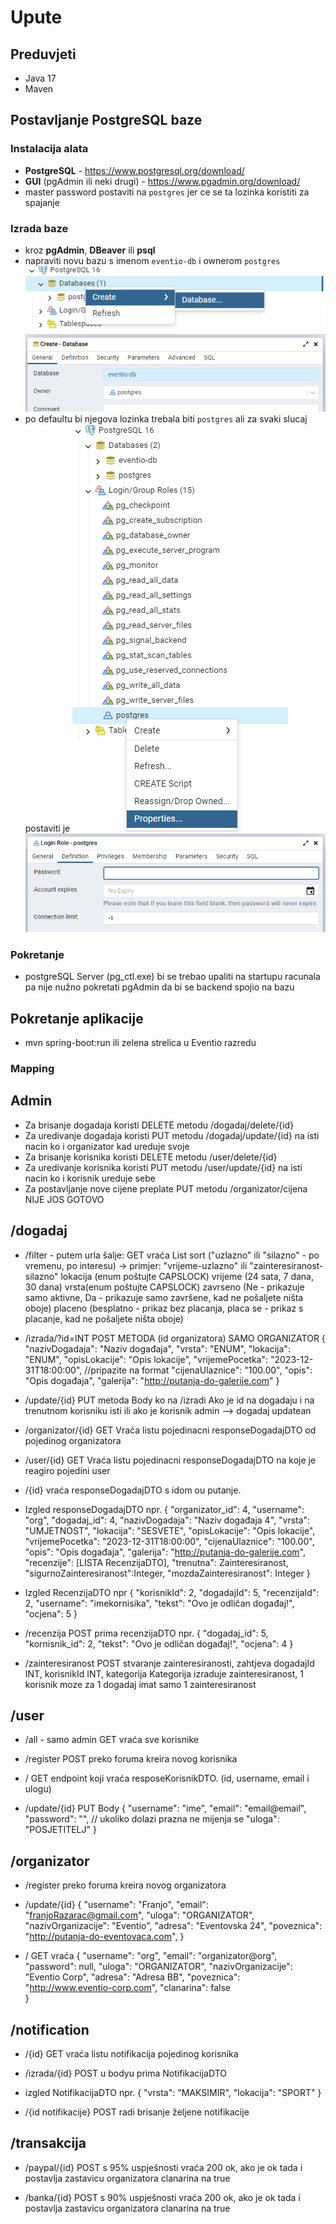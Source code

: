 # Upute
## Preduvjeti
- Java 17
- Maven
## Postavljanje PostgreSQL baze
### Instalacija alata
- **PostgreSQL** - https://www.postgresql.org/download/
- **GUI** (pgAdmin ili neki drugi) - https://www.pgadmin.org/download/
- master password postaviti na `postgres` jer ce se ta lozinka koristiti za spajanje
### Izrada baze
- kroz **pgAdmin**, **DBeaver** ili **psql**
- napraviti novu bazu s imenom `eventio-db` i ownerom `postgres`
    ![img.png](img.png)
    ![img_1.png](img_1.png)
- po defaultu bi njegova lozinka trebala biti `postgres` ali za svaki slucaj postaviti je
    ![img_2.png](img_2.png)
    ![img_3.png](img_3.png)
### Pokretanje
- postgreSQL Server (pg_ctl.exe) bi se trebao upaliti na startupu racunala pa nije nužno pokretati pgAdmin da bi se backend spojio na bazu

## Pokretanje aplikacije
- mvn spring-boot:run ili zelena strelica u Eventio razredu

### Mapping
## Admin
- Za brisanje dogadaja koristi DELETE metodu /dogadaj/delete/{id}
- Za uredivanje dogadaja koristi PUT metodu /dogadaj/update/{id}    na isti nacin ko i organizator kad ureduje svoje
- Za brisanje korisnika koristi DELETE metodu /user/delete/{id}
- Za uredivanje korisnika koristi PUT metodu /user/update/{id}    na isti nacin ko i korisnik ureduje sebe
- Za postavljanje nove cijene preplate PUT metodu /organizator/cijena  NIJE JOS GOTOVO
## /dogadaj
- /filter - putem urla šalje:   GET vraća List<responseDogadajDTO>
 sort ("uzlazno" ili "silazno" - po vremenu, po interesu) 
        -> primjer: "vrijeme-uzlazno" ili "zainteresiranost-silazno" 
 lokacija (enum poštujte CAPSLOCK)
 vrijeme (24 sata, 7 dana, 30 dana)
 vrsta(enum poštujte CAPSLOCK)
 zavrseno (Ne - prikazuje samo aktivne, Da - prikazuje samo završene, kad ne pošaljete ništa oboje)
 placeno  (besplatno - prikaz bez placanja, placa se - prikaz s placanje, kad ne pošaljete ništa oboje)

- /izrada/?id=INT       POST METODA  (id organizatora) SAMO ORGANIZATOR
{
  "nazivDogadaja": "Naziv događaja",
  "vrsta": "ENUM",
  "lokacija": "ENUM",
  "opisLokacije": "Opis lokacije",
  "vrijemePocetka": "2023-12-31T18:00:00",    //pripazite na format
  "cijenaUlaznice": "100.00",
  "opis": "Opis događaja",
  "galerija": "http://putanja-do-galerije.com"
}

- /update/{id}     PUT metoda
Body ko na /izradi
Ako je id na dogadaju i na trenutnom korisniku isti ili ako je korisnik admin
--> dogadaj updatean 

- /organizator/{id}  GET
Vraća listu pojedinacni responseDogadajDTO od pojedinog organizatora

- /user/{id}  GET
Vraća listu pojedinacni responseDogadajDTO na koje je reagiro pojedini user

- /{id}
vraća responseDogadajDTO s idom ou putanje. 

- Izgled responseDogadajDTO
npr.
{
    "organizator_id": 4,
    "username": "org",
    "dogadaj_id": 4,
    "nazivDogadaja": "Naziv događaja 4",
    "vrsta": "UMJETNOST",
    "lokacija": "SESVETE",
    "opisLokacije": "Opis lokacije",
    "vrijemePocetka": "2023-12-31T18:00:00",
    "cijenaUlaznice": "100.00",
    "opis": "Opis događaja",
    "galerija": "http://putanja-do-galerije.com",
    "recenzije": [LISTA RecenzijaDTO],
    "trenutna": Zainteresiranost,
    "sigurnoZainteresiranost":Integer,
    "mozdaZainteresiranost": Integer
}

- Izgled RecenzijaDTO npr
{
"korisnikId": 2,
"dogadajId": 5,
"recenzijaId": 2,
"username": "imekornisika",
"tekst": "Ovo je odličan događaj!",
"ocjena": 5
}

- /recenzija  POST prima recenzijaDTO npr.
{
  "dogadaj_id": 5,
  "kornisnik_id": 2,
  "tekst": "Ovo je odličan događaj!",
  "ocjena": 4
}

- /zainteresiranost   POST stvaranje zainteresiranosti, zahtjeva 
dogadajId INT, korisnikId INT, kategorija Kategorija
izraduje zainteresiranost, 1 korisnik moze za 1 dogadaj imat samo 1 zainteresiranost


## /user
- /all    - samo admin  GET
vraća sve korisnike

- /register  POST
preko foruma kreira novog korisnika

- /   GET
endpoint koji vraća resposeKorisnikDTO. (id, username, email i ulogu)

- /update/{id}  PUT
Body
{
  "username": "ime",
  "email": "email@email",
  "password": "",      // ukoliko dolazi prazna ne mijenja se
  "uloga": "POSJETITELJ"
}

## /organizator

- /register
preko foruma kreira novog organizatora

- /update/{id}
{
    "username": "Franjo", 
    "email": "franjoRazarac@gmail.com", 
    "uloga": "ORGANIZATOR",
    "nazivOrganizacije": "Eventio",
    "adresa": "Eventovska 24",
    "poveznica": "http://putanja-do-eventovaca.com",
}

- /  GET
vraća 
{
    "username": "org",
    "email": "organizator@org",
    "password": null,
    "uloga": "ORGANIZATOR",
    "nazivOrganizacije": "Eventio Corp",
    "adresa": "Adresa BB",
    "poveznica": "http://www.eventio-corp.com",
    "clanarina": false  
}

## /notification

- /{id} GET vraća listu notifikacija pojedinog korisnika 

- /izrada/{id} POST  u bodyu prima NotifikacijaDTO

- izgled NotifikacijaDTO npr.
{
        "vrsta": "MAKSIMIR",
        "lokacija": "SPORT"
}

- /{id notifikacije} POST radi brisanje željene notifikacije

## /transakcija 
- /paypal/{id}   POST
s 95% uspješnosti vraća 200 ok, ako je ok tada i postavlja zastavicu organizatora clanarina na true

- /banka/{id}   POST 
s 90% uspješnosti vraća 200 ok, ako je ok tada i postavlja zastavicu organizatora clanarina na true